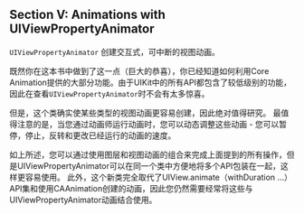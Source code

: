 ## Section V: Animations with UIViewPropertyAnimator

`UIViewPropertyAnimator`  创建交互式，可中断的视图动画。

既然你在这本书中做到了这一点（巨大的恭喜），你已经知道如何利用Core Animation提供的大部分功能。由于UIKit中的所有API都包含了较低级别的功能，因此在查看`UIViewPropertyAnimator`时不会有太多惊喜。

但是，这个类确实使某些类型的视图动画更容易创建，因此绝对值得研究。
最值得注意的是，当您通过动画师运行动画时，您可以动态调整这些动画 - 您可以暂停，停止，反转和更改已经运行的动画的速度。

如上所述，您可以通过使用图层和视图动画的组合来完成上面提到的所有操作，但是UIViewPropertyAnimator可以在同一个类中方便地将多个API包装在一起，这样更容易使用。
此外，这个新类完全取代了UIView.animate（withDuration ...）API集和使用CAAnimation创建的动画，因此您仍然需要经常将这些与UIViewPropertyAnimator动画结合使用。

